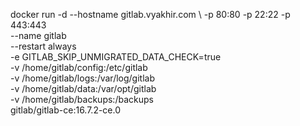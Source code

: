 docker run -d --hostname gitlab.vyakhir.com \ 
-p 80:80 -p 22:22 -p 443:443 \
--name gitlab \
--restart always \
-e GITLAB_SKIP_UNMIGRATED_DATA_CHECK=true \
-v /home/gitlab/config:/etc/gitlab \
-v /home/gitlab/logs:/var/log/gitlab \
-v /home/gitlab/data:/var/opt/gitlab \
-v /home/gitlab/backups:/backups \
gitlab/gitlab-ce:16.7.2-ce.0
